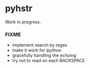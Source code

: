 # pyhstr

Work in progress.

### FIXME 

- implement search by regex
- make it work for ipython
- gracefully handling the echoing
- try not to read on each BACKSPACE